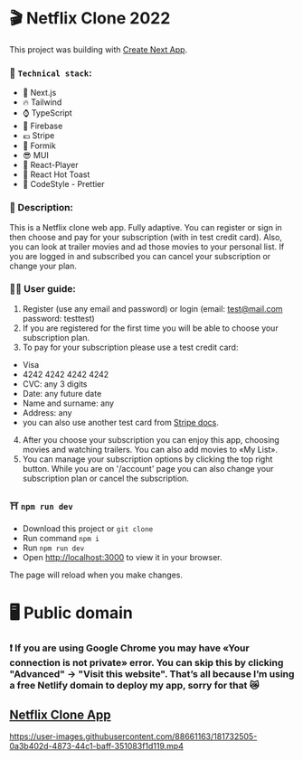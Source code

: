 # :clapper: Netflix Clone 2022

This project was building with
[Create Next App](https://nextjs.org/docs/api-reference/create-next-app).

### :rocket: `Technical stack`:

- :barber: Next.js
- :fire: Tailwind
- :watch: TypeScript
- :rocket: Firebase
- :euro: Stripe
- :receipt: Formik
- :sunglasses: MUI
- :movie_camera: React-Player
- :sandwich: React Hot Toast
- :shoe: CodeStyle - Prettier

### :scroll: Description:

This is a Netflix clone web app. Fully adaptive. You can register or sign in then choose and pay for
your subscription (with in test credit card). Also, you can look at trailer movies and ad those
movies to your personal list. If you are logged in and subscribed you can cancel your subscription
or change your plan.

### :astronaut: User guide:

1. Register (use any email and password) or login (email: test@mail.com password: testtest)
2. If you are registered for the first time you will be able to choose your subscription plan.
3. To pay for your subscription please use a test credit card:

- Visa
- 4242 4242 4242 4242
- CVC: any 3 digits
- Date: any future date
- Name and surname: any
- Address: any
- you can also use another test card from [Stripe docs](https://stripe.com/docs/testing).

4. After you choose your subscription you can enjoy this app, choosing movies and watching trailers.
   You can also add movies to «My List».
5. You can manage your subscription options by clicking the top right button. While you are on
   '/account' page you can also change your subscription plan or cancel the subscription.

### :shinto_shrine: `npm run dev`

- Download this project or `git clone`
- Run command `npm i`
- Run `npm run dev`
- Open [http://localhost:3000](http://localhost:3000) to view it in your browser.

The page will reload when you make changes.

# :desktop_computer: Public domain

### :exclamation: If you are using Google Chrome you may have «Your connection is not private» error. You can skip this by clicking "Advanced" -> "Visit this website". That’s all because I’m using a free Netlify domain to deploy my app, sorry for that :crying_cat_face:


## [Netflix Clone App](https://bakay-netflix.netlify.app/)


https://user-images.githubusercontent.com/88661163/181732505-0a3b402d-4873-44c1-baff-351083f1d119.mp4



